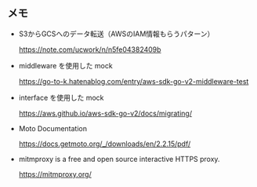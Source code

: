 ## メモ

- S3からGCSへのデータ転送（AWSのIAM情報もらうパターン）

  https://note.com/ucwork/n/n5fe04382409b

- middleware を使用した mock

  https://go-to-k.hatenablog.com/entry/aws-sdk-go-v2-middleware-test

- interface を使用した mock

  https://aws.github.io/aws-sdk-go-v2/docs/migrating/

- Moto Documentation

  https://docs.getmoto.org/_/downloads/en/2.2.15/pdf/

- mitmproxy is a free and open source interactive HTTPS proxy.

  https://mitmproxy.org/
